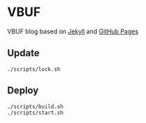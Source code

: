# VBUF

VBUF blog based on [Jekyll](https://jekyllrb.com) and [GitHub Pages](https://pages.github.com)

## Update

```
./scripts/lock.sh
```

## Deploy

```
./scripts/build.sh
./scripts/start.sh
```

